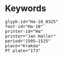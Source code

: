 # Keywords
<pre>
glyph-id="Ha-10_0325"
font-id="Ha-10"
printer-id="Ha"
printer="Jan Haller"
period="1505–1525"
place="Kraków"
PT plate="173"
</pre>
